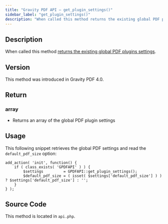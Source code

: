```yaml
---
title: "Gravity PDF API – get_plugin_settings()"
sidebar_label: "get_plugin_settings()"
description: "When called this method returns the existing global PDF plugins settings. "
---
```


## Description 

When called this method [returns the existing global PDF plugins settings](../../users/global-settings.md).

## Version 

This method was introduced in Gravity PDF 4.0.

## Return 

### array
* Returns an array of the global PDF plugin settings

## Usage 

This following snippet retrieves the global PDF settings and read the `default_pdf_size` option:

```
add_action( 'init', function() {
    if ( class_exists( 'GPDFAPI' ) ) {
        $settings         = GPDFAPI::get_plugin_settings();
        $default_pdf_size = ( isset( $settings['default_pdf_size'] ) ) ? $settings['default_pdf_size'] : '';
    }
} );
```

## Source Code 

This method is located in `api.php`.
